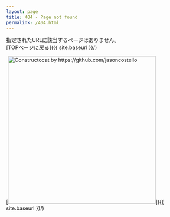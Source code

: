 ```yaml
---
layout: page
title: 404 - Page not found
permalink: /404.html
---
```


指定されたURLに該当するページはありません。  
 [TOPページに戻る]({{ site.baseurl }}/)

[<img src="{{ site.baseurl }}/images/404.jpg" alt="Constructocat by https://github.com/jasoncostello" style="width: 400px;"/>]({{ site.baseurl }}/)
